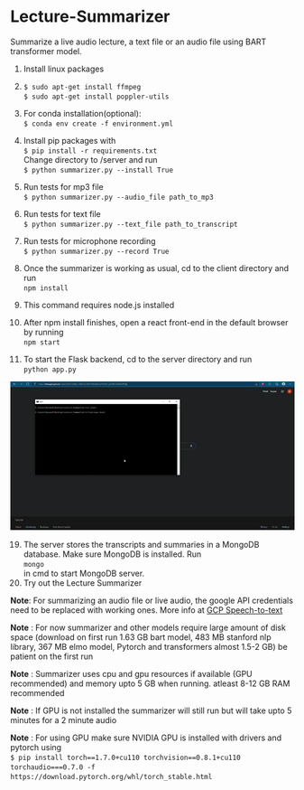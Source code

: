 # Lecture-Summarizer
Summarize a live audio lecture, a text file or an audio file using BART transformer model.

1. Install linux packages
2. ``$ sudo apt-get install ffmpeg``  
   ``$ sudo apt-get install poppler-utils``  
   
3. For conda installation(optional):   
   ``$ conda env create -f environment.yml``

4. Install pip packages with  
  	``$ pip install -r requirements.txt``    
    Change directory to /server and run	  
    ``$ python summarizer.py --install True``
6. Run tests for mp3 file  
 ``$ python summarizer.py --audio_file path_to_mp3``
8. Run tests for text file	  
``$ python summarizer.py --text_file path_to_transcript``
10. Run tests for microphone recording    
``$ python summarizer.py --record True``
12. Once the summarizer is working as usual, cd to the client directory and run   
``npm install``   
14. This command requires node.js installed
15. After npm install finishes, open a react front-end in the default browser by running   
``npm start``
17. To start the Flask backend, cd to the server directory and run   
``python app.py`` 

![Alt Text](https://github.com/NaveedShahid/Lecture-Summarizer/blob/main/client/public/client.gif)

19. The server stores the transcripts and summaries in a MongoDB database. Make sure MongoDB is installed. Run   
``mongo``  
in cmd to start MongoDB server.
21. Try out the Lecture Summarizer  

**Note**: For summarizing an audio file or live audio, the google API credentials need to be replaced with working ones. More info at [GCP Speech-to-text](https://console.cloud.google.com/speech)

**Note** : For now summarizer and other models require large amount of disk space (download on first run 1.63 GB bart model, 483 MB stanford nlp library, 367 MB elmo model, Pytorch and transformers almost 1.5-2 GB)
	be patient on the first run
	
**Note** : Summarizer uses cpu and gpu resources if available (GPU recommended) and memory upto 5 GB when running. atleast 8-12 GB RAM recommended

**Note** : If GPU is not installed the summarizer will still run but will take upto 5 minutes for a 2 minute audio

**Note** : For using GPU make sure NVIDIA GPU is installed with drivers and pytorch using  
	``$ pip install torch==1.7.0+cu110 torchvision==0.8.1+cu110 torchaudio===0.7.0 -f https://download.pytorch.org/whl/torch_stable.html``
